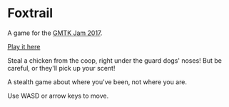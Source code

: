 # Foxtrail

A game for the [GMTK Jam 2017](https://itch.io/jam/gmtk-jam).

[Play it here](https://kylecoding.itch.io/foxtrail)

Steal a chicken from the coop, right under the guard dogs' noses! But be careful, or they'll pick up your scent!

A stealth game about where you've been, not where you are.

Use WASD or arrow keys to move.
